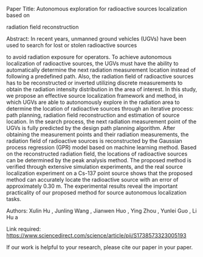 Paper Title: Autonomous exploration for radioactive sources localization based on 

radiation field reconstruction 

Abstract: In recent years, unmanned ground vehicles (UGVs) have been used to search for lost or stolen radioactive sources 

to avoid radiation exposure for operators. To achieve autonomous localization of radioactive sources, the UGVs must have the ability to automatically determine the next radiation measurement location instead of following a predefined path. Also, the radiation field of radioactive sources has to be reconstructed or inverted utilizing discrete measurements to obtain the radiation intensity distribution in the area of interest. In this study, we propose an effective source localization framework and method, in which UGVs are able to autonomously explore in the radiation area to determine the location of radioactive sources through an iterative process: path planning, radiation field reconstruction and estimation of source location. In the search process, the next radiation measurement point of the UGVs is fully predicted by the design path planning algorithm. After obtaining the measurement points and their radiation measurements, the radiation field of radioactive sources is reconstructed by the Gaussian process regression (GPR) model based on machine learning method. Based on the reconstructed radiation field, the locations of radioactive sources can be determined by the peak analysis method. The proposed method is verified through extensive simulation experiments, and the real source localization experiment on a Cs-137 point source shows that the proposed method can accurately locate the radioactive source with an error of approximately 0.30 m. The experimental results reveal the important practicality of our proposed method for source autonomous localization tasks. 

Authors: Xulin Hu , Junling Wang , Jianwen Huo , Ying Zhou  , Yunlei Guo , Li Hu a 

Link required: https://www.sciencedirect.com/science/article/pii/S1738573323005193

If our work is helpful to your research, please cite our paper in your paper.
